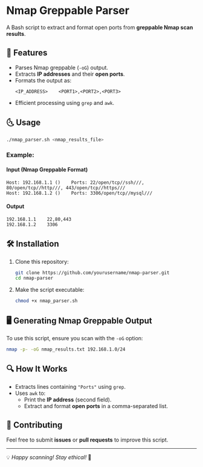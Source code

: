 # Nmap Greppable Parser

A Bash script to extract and format open ports from **greppable Nmap scan results**.

## 📌 Features
- Parses Nmap greppable (`-oG`) output.
- Extracts **IP addresses** and their **open ports**.
- Formats the output as:  
  ```
  <IP_ADDRESS>    <PORT1>,<PORT2>,<PORT3>
  ```
- Efficient processing using `grep` and `awk`.

## 🌜 Usage
```bash
./nmap_parser.sh <nmap_results_file>
```

### Example:
#### **Input (Nmap Greppable Format)**
```
Host: 192.168.1.1 ()    Ports: 22/open/tcp//ssh///, 80/open/tcp//http///, 443/open/tcp//https///
Host: 192.168.1.2 ()    Ports: 3306/open/tcp//mysql///
```

#### **Output**
```
192.168.1.1    22,80,443
192.168.1.2    3306
```

## 🛠️ Installation
1. Clone this repository:
   ```bash
   git clone https://github.com/yourusername/nmap-parser.git
   cd nmap-parser
   ```
2. Make the script executable:
   ```bash
   chmod +x nmap_parser.sh
   ```

## 🖥️ Generating Nmap Greppable Output
To use this script, ensure you scan with the `-oG` option:
```bash
nmap -p- -oG nmap_results.txt 192.168.1.0/24
```

## 🔍 How It Works
- Extracts lines containing `"Ports"` using `grep`.
- Uses `awk` to:
  - Print the **IP address** (second field).
  - Extract and format **open ports** in a comma-separated list.


## 🤝 Contributing
Feel free to submit **issues** or **pull requests** to improve this script.

---

💡 *Happy scanning! Stay ethical!* 🚀


